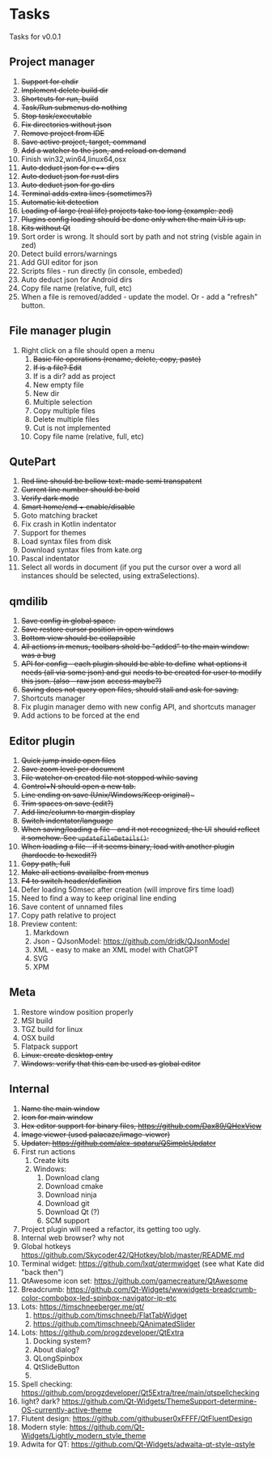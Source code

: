 # Tasks


Tasks for v0.0.1

## Project manager

1. ~~Support for chdir~~
1. ~~Implement delete build dir~~
1. ~~Shortcuts for run, build~~
1. ~~Task/Run submenus do nothing~~
1. ~~Stop task/executable~~
1. ~~Fix directories without json~~
1. ~~Remove project from IDE~~
1. ~~Save active project, target, command~~
1. ~~Add a watcher to the json, and reload on demand~~
1. Finish win32,win64,linux64,osx
1. ~~Auto deduct json for c++ dirs~~
1. ~~Auto deduct json for rust dirs~~
1. ~~Auto deduct json for go dirs~~
1. ~~Terminal adds extra lines (sometimes?)~~
1. ~~Automatic kit detection~~
1. ~~Loading of large (real life) projects take too long (example: zed)~~
1. ~~Plugins config loading should be done only when the main UI is up.~~
1. ~~Kits without Qt~~
1. Sort order is wrong. It should sort by path and not string (visble again in zed)
1. Detect build errors/warnings
1. Add GUI editor for json
1. Scripts files - run directly (in console, embeded)
1. Auto deduct json for Android dirs
1. Copy file name (relative, full, etc)
1. When a file is removed/added - update the model. Or - add a "refresh" button.

## File manager plugin

1. Right click on a file should open a menu
    1. ~~Basic file operations (rename, delete, copy, paste)~~
    1. ~~If is a file? Edit~~
    1. If is a dir? add as project
    1. New empty file
    1. New dir
    1. Multiple selection
    1. Copy multiple files
    1. Delete multiple files
    1. Cut is not implemented
    1. Copy file name (relative, full, etc)

## QutePart

1. ~~Red line should be bellow text: made semi transpatent~~
1. ~~Current line number should be bold~~
1. ~~Verify dark mode~~
1. ~~Smart home/end + enable/disable~~
1. Goto matching bracket
1. Fix crash in Kotlin indentator
1. Support for themes
1. Load syntax files from disk
1. Download syntax files from kate.org
1. Pascal indentator
1. Select all words in document (if you put the cursor over a word
   all instances should be selected, using extraSelections).

## qmdilib

1. ~~Save config in global space.~~
1. ~~Save restore cursor position in open windows~~
1. ~~Bottom view should be collapsible~~
1. ~~All actions in menus, toolbars shold be "added" to the main window: was a bug~~
1. ~~API for config - each plugin should be able to define~~
   ~~what options it needs (all via some json) and gui~~
   ~~needs to be created for user to modify this json. (also - raw json~~
   ~~access maybe?)~~
1. ~~Saving does not query open files, should stall and ask for saving.~~
1. Shortcuts manager
1. Fix plugin manager demo with new config API, and shortcuts manager
1. Add actions to be forced at the end

## Editor plugin

1. ~~Quick jump inside open files~~
1. ~~Save zoom level per document~~
1. ~~File watcher on created file not stopped while saving~~
1. ~~Control+N should open a new tab.~~
1. ~~Line ending on save (Unix/Windows/Keep original)~~~
1. ~~Trim spaces on save (edit?)~~
1. ~~Add line/column to margin display~~
1. ~~Switch indentator/language~~
1. ~~When saving/loading a file - and it not recognized, the UI~~
   ~~should reflect it somehow. See `updateFileDetails()`.~~
1. ~~When loading a file - if it seems binary, load with another plugin~~
  ~~(hardocde to hexedit?)~~
1. ~~Copy path, full~~
1. ~~Make all actions availalbe from menus~~
1. ~~F4 to switch header/definition~~
1. Defer loading 50msec after creation (will improve firs time load)
1. Need to find a way to keep original line ending
1. Save content of unnamed files
1. Copy path relative to project
1. Preview content:
    1. Markdown
    1. Json - QJsonModel: https://github.com/dridk/QJsonModel
    1. XML - easy to make an XML model with ChatGPT
    1. SVG
    1. XPM 

## Meta

1. Restore window position properly
1. MSI build
1. TGZ build for linux
1. OSX build
1. Flatpack support
1. ~~Linux: create desktop entry~~
1. ~~Windows: verify that this can be used as global editor~~


## Internal

1. ~~Name the main window~~
1. ~~Icon for main window~~
1. ~~Hex editor support for binary files, https://github.com/Dax89/QHexView~~
1. ~~Image viewer (used palacaze/image-viewer)~~
1. ~~Updater: https://github.com/alex-spataru/QSimpleUpdater~~
1. First run actions
    1. Create kits
    1. Windows:
        1. Download clang
        1. Download cmake
        1. Download ninja
        1. Download git
        1. Download Qt (?)
        1. SCM support
1. Project plugin will need a refactor, its getting too ugly.
1. Internal web browser? why not
1. Global hotkeys https://github.com/Skycoder42/QHotkey/blob/master/README.md
1. Terminal widget: https://github.com/lxqt/qtermwidget (see what Kate did "back then")
1. QtAwesome icon set: https://github.com/gamecreature/QtAwesome
1. Breadcrumb: https://github.com/Qt-Widgets/wwwidgets-breadcrumb-color-combobox-led-spinbox-navigator-ip-etc
1. Lots: https://timschneeberger.me/qt/
    1. https://github.com/timschneeb/FlatTabWidget
    1. https://github.com/timschneeb/QAnimatedSlider
1. Lots: https://github.com/progzdeveloper/QtExtra
    1. Docking system?
    1. About dialog?
    1. QLongSpinbox
    1. QtSlideButton
    1. 
1. Spell checking: https://github.com/progzdeveloper/Qt5Extra/tree/main/qtspellchecking
1. light? dark? https://github.com/Qt-Widgets/ThemeSupport-determine-OS-currently-active-theme
1. Flutent design: https://github.com/githubuser0xFFFF/QtFluentDesign
1. Modern style: https://github.com/Qt-Widgets/Lightly_modern_style_theme
1. Adwita for QT: https://github.com/Qt-Widgets/adwaita-qt-style-qstyle

